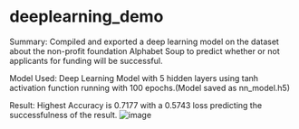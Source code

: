 # deeplearning_demo

Summary: Compiled and exported a deep learning model on the dataset about the non-profit foundation Alphabet Soup to  predict whether or not applicants for funding will be successful.

Model Used: Deep Learning Model with 5 hidden layers using tanh activation function running with 100 epochs.(Model saved as nn_model.h5)

Result: Highest Accuracy is 0.7177 with a 0.5743 loss predicting the successfulness of the result.
![image](https://user-images.githubusercontent.com/39501874/140793903-892326f6-09c3-4d08-9ef2-9c06ec54cef3.png)
